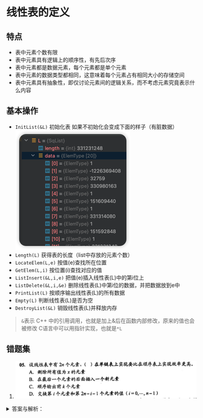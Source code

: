 # 线性表的定义

## 特点
- 表中元素个数有限
- 表中元素具有逻辑上的顺序性，有先后次序
- 表中元素都是数据元素，每个元素都是单个元素
- 表中元素的数据类型都相同，这意味着每个元素占有相同大小的存储空间
- 表中元素具有抽象性，即仅讨论元素间的逻辑关系，而不考虑元素究竟表示什么内容

## 基本操作
- `InitList(&L)` 初始化表
  如果不初始化会变成下面的样子（有脏数据）
  ![GfNRE3](../images/GfNRE3.png)
- `Length(L)` 获得表的长度（list中存放的元素个数）
- `LocateElem(L,e)` 按值(e)查找所在位置
- `GetElem(L,i)` 按位置(i)查找对应的值
- `ListInsert(&L,i,e)` 把值(e)插入线性表(L)中的第i位上
- `ListDelete(&L,i,&e)` 删除线性表(L)中第i位的数据，并把数据放到e中
- `PrintList(L)` 按顺序输出线性表(L)的所有数据
- `Empty(L)` 判断线性表(L)是否为空
- `DestroyList(&L)` 销毁线性表(L)并释放内存
> `&`表示 C++ 中的引用调用，也就是加上&后在函数内部修改，原来的值也会被修改
> C语言中可以用指针实现，也就是`*L`

## 错题集
1. ![IMG_0216](../images/IMG_0216.PNG)
<details>
  <summary>答案与解析：</summary>
  <br />
  答案： D
  <br />
  解析：<br />
    对于A，在单链表和顺序表上实现的时间复杂度都为 O(n)，但后者要移动很多元素，因此单链表上实现效率更高。
    对于B,D顺序表的效率更高。
    C无区别。
</details>